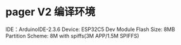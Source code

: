 # pager V2 编译环境

IDE：ArduinoIDE-2.3.6
Device: ESP32C5 Dev Module
Flash Size: 8MB
Partition Scheme: 8M with spiffs(3M APP/1.5M SPIFFS)
